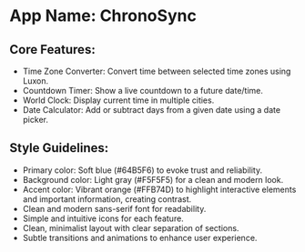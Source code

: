 # **App Name**: ChronoSync

## Core Features:

- Time Zone Converter: Convert time between selected time zones using Luxon.
- Countdown Timer: Show a live countdown to a future date/time.
- World Clock: Display current time in multiple cities.
- Date Calculator: Add or subtract days from a given date using a date picker.

## Style Guidelines:

- Primary color: Soft blue (#64B5F6) to evoke trust and reliability.
- Background color: Light gray (#F5F5F5) for a clean and modern look.
- Accent color: Vibrant orange (#FFB74D) to highlight interactive elements and important information, creating contrast. 
- Clean and modern sans-serif font for readability.
- Simple and intuitive icons for each feature.
- Clean, minimalist layout with clear separation of sections.
- Subtle transitions and animations to enhance user experience.